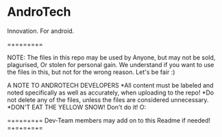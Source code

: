 AndroTech
=========

Innovation. For android.

=+=+=+=+=

NOTE:
The files in this repo may be used by 
Anyone, but may not be sold, plagurised,
Or stolen for personal gain. We understand if you want to use the files
 in this, but not for the wrong reason. Let's be fair :)

A NOTE TO ANDROTECH DEVELOPERS
*All content must be labeled and noted specifically as well as accurately, when uploading to the repo!
*Do not delete any of the files, unless the files are considered unnecessary.
*DON'T EAT THE YELLOW SNOW! Don't do it! O:

=+=+=+=+=
Dev-Team members may add on to this Readme if needed!
=+=+=+=+=
